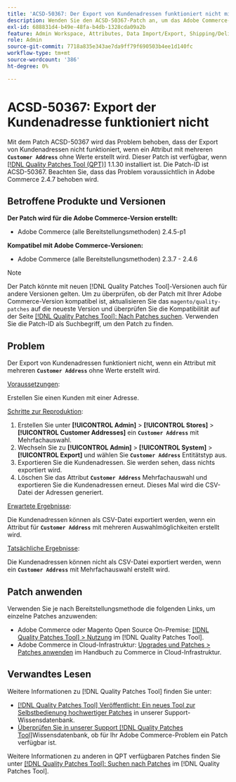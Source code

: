 ```yaml
---
title: 'ACSD-50367: Der Export von Kundenadressen funktioniert nicht mit dem Attribut für Mehrfachauswahl'
description: Wenden Sie den ACSD-50367-Patch an, um das Adobe Commerce-Problem zu beheben, bei dem der Export der Kundenadresse nicht funktioniert, wenn ein Attribut mit mehreren ** „Kundenadresse“** ohne Werte erstellt wird.
exl-id: 688831d4-b49e-48fa-b4db-1328cda09a2b
feature: Admin Workspace, Attributes, Data Import/Export, Shipping/Delivery
role: Admin
source-git-commit: 7718a835e343ae7da9ff79f690503b4ee1d140fc
workflow-type: tm+mt
source-wordcount: '386'
ht-degree: 0%

---
```


# ACSD-50367: Export der Kundenadresse funktioniert nicht

Mit dem Patch ACSD-50367 wird das Problem behoben, dass der Export von Kundenadressen nicht funktioniert, wenn ein Attribut mit mehreren **`Customer Address`** ohne Werte erstellt wird. Dieser Patch ist verfügbar, wenn [[!DNL Quality Patches Tool (QPT)]](/help/announcements/adobe-commerce-announcements/magento-quality-patches-released-new-tool-to-self-serve-quality-patches.md) 1.1.30 installiert ist. Die Patch-ID ist ACSD-50367. Beachten Sie, dass das Problem voraussichtlich in Adobe Commerce 2.4.7 behoben wird.

## Betroffene Produkte und Versionen

**Der Patch wird für die Adobe Commerce-Version erstellt:**

* Adobe Commerce (alle Bereitstellungsmethoden) 2.4.5-p1

**Kompatibel mit Adobe Commerce-Versionen:**

* Adobe Commerce (alle Bereitstellungsmethoden) 2.3.7 - 2.4.6

>[!NOTE]
>
>Der Patch könnte mit neuen [!DNL Quality Patches Tool]-Versionen auch für andere Versionen gelten. Um zu überprüfen, ob der Patch mit Ihrer Adobe Commerce-Version kompatibel ist, aktualisieren Sie das `magento/quality-patches` auf die neueste Version und überprüfen Sie die Kompatibilität auf der Seite [[!DNL Quality Patches Tool]: Nach Patches suchen](https://experienceleague.adobe.com/tools/commerce-quality-patches/index.html?lang=de). Verwenden Sie die Patch-ID als Suchbegriff, um den Patch zu finden.

## Problem

Der Export von Kundenadressen funktioniert nicht, wenn ein Attribut mit mehreren **`Customer Address`** ohne Werte erstellt wird.

<u>Voraussetzungen</u>:

Erstellen Sie einen Kunden mit einer Adresse.

<u>Schritte zur Reproduktion</u>:

1. Erstellen Sie unter **[!UICONTROL Admin]** > **[!UICONTROL Stores]** > **[!UICONTROL Customer Addresses]** ein **`Customer Address`** mit Mehrfachauswahl.
1. Wechseln Sie zu **[!UICONTROL Admin]** > **[!UICONTROL System]** > **[!UICONTROL Export]** und wählen Sie **`Customer Address`** Entitätstyp aus.
1. Exportieren Sie die Kundenadressen. Sie werden sehen, dass nichts exportiert wird.
1. Löschen Sie das Attribut **`Customer Address`** Mehrfachauswahl und exportieren Sie die Kundenadressen erneut. Dieses Mal wird die CSV-Datei der Adressen generiert.

<u>Erwartete Ergebnisse</u>:

Die Kundenadressen können als CSV-Datei exportiert werden, wenn ein Attribut für **`Customer Address`** mit mehreren Auswahlmöglichkeiten erstellt wird.

<u>Tatsächliche Ergebnisse</u>:

Die Kundenadressen können nicht als CSV-Datei exportiert werden, wenn ein **`Customer Address`** mit Mehrfachauswahl erstellt wird.

## Patch anwenden

Verwenden Sie je nach Bereitstellungsmethode die folgenden Links, um einzelne Patches anzuwenden:

* Adobe Commerce oder Magento Open Source On-Premise: [[!DNL Quality Patches Tool] > Nutzung](https://experienceleague.adobe.com/docs/commerce-operations/tools/quality-patches-tool/usage.html?lang=de) im [!DNL Quality Patches Tool].
* Adobe Commerce in Cloud-Infrastruktur: [Upgrades und Patches > Patches anwenden](https://experienceleague.adobe.com/docs/commerce-cloud-service/user-guide/develop/upgrade/apply-patches.html?lang=de) im Handbuch zu Commerce in Cloud-Infrastruktur.

## Verwandtes Lesen

Weitere Informationen zu [!DNL Quality Patches Tool] finden Sie unter:

* [[!DNL Quality Patches Tool] Veröffentlicht: Ein neues Tool zur Selbstbedienung hochwertiger Patches](/help/announcements/adobe-commerce-announcements/magento-quality-patches-released-new-tool-to-self-serve-quality-patches.md) in unserer Support-Wissensdatenbank.
* [Überprüfen Sie in unserer Support [!DNL Quality Patches Tool]](/help/support-tools/patches-available-in-qpt-tool/check-patch-for-magento-issue-with-magento-quality-patches.md)Wissensdatenbank, ob für Ihr Adobe Commerce-Problem ein Patch verfügbar ist.

Weitere Informationen zu anderen in QPT verfügbaren Patches finden Sie unter [[!DNL Quality Patches Tool]: Suchen nach Patches](https://experienceleague.adobe.com/tools/commerce-quality-patches/index.html?lang=de) im [!DNL Quality Patches Tool].
